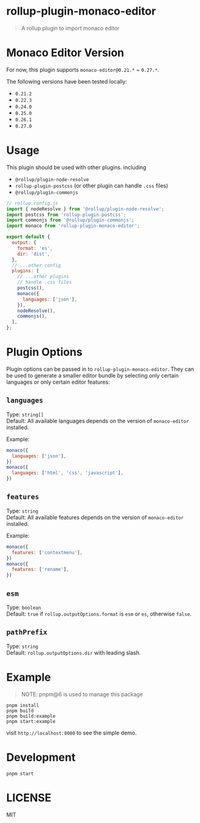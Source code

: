 # rollup-plugin-monaco-editor

> A rollup plugin to import monaco editor

# Monaco Editor Version

For now, this plugin supports `monaco-editor@0.21.*` ~ `0.27.*`.

The following versions have been tested locally:

- `0.21.2`
- `0.22.3`
- `0.24.0`
- `0.25.0`
- `0.26.1`
- `0.27.0`

# Usage

This plugin should be used with other plugins. including

- `@rollup/plugin-node-resolve`
- `rollup-plugin-postcss` (or other plugin can handle `.css` files)
- `@rollup/plugin-commonjs`

```javascript
// rollup.config.js
import { nodeResolve } from '@rollup/plugin-node-resolve';
import postcss from 'rollup-plugin-postcss';
import commonjs from '@rollup/plugin-commonjs';
import monaco from 'rollup-plugin-monaco-editor';

export default {
  output: {
    format: 'es',
    dir: 'dist',
  },
  // ...other config
  plugins: [
    // ...other plugins
    // handle .css files
    postcss(),
    monaco({
      languages: ['json'],
    }),
    nodeResolve(),
    commonjs(),
  ],
};
```

# Plugin Options

Plugin options can be passed in to `rollup-plugin-monaco-editor`. They can be used to generate a smaller editor bundle by selecting only certain languages or only certain editor features:

## `languages`

Type: `string[]`  
Default: All available languages depends on the version of `monaco-editor` installed.

Example:

```js
monaco({
  languages: ['json'],
})
monaco({
  languages: ['html', 'css', 'javascript'],
})
```

## `features`

Type: `string`  
Default: All available features depends on the version of `monaco-editor` installed.

Example:

```js
monaco({
  features: ['contextmenu'],
})
monaco({
  features: ['rename'],
})
```

## `esm`

Type: `boolean`  
Default: `true` if `rollup.outputOptions.format` is `esm` or `es`, otherwise `false`.

## `pathPrefix`

Type: `string`  
Default: `rollup.outputOptions.dir` with leading slash.

# Example

> NOTE: pnpm@6 is used to manage this package

```
pnpm install
pnpm build
pnpm build:example
pnpm start:example
```

visit `http://localhost:8080` to see the simple demo.

# Development

```
pnpm start
```

# LICENSE

MIT
